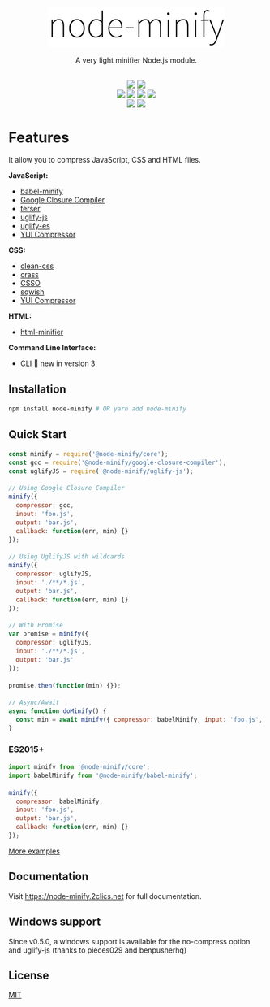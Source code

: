 <p align="center"><img src="/static/node-minify.png" width="348" alt="node-minify"></p>

<p align="center">A very light minifier Node.js module.</p>

<p align="center">
  <br>
  <a href="https://npmjs.org/package/node-minify"><img src="https://img.shields.io/npm/v/node-minify.svg"></a>
  <a href="https://npmjs.org/package/node-minify"><img src="https://img.shields.io/npm/dm/node-minify.svg"></a><br>
  <a href="https://travis-ci.org/srod/node-minify"><img src="https://img.shields.io/travis/srod/node-minify/master.svg?label=linux"></a>
  <a href="https://ci.appveyor.com/project/srod/node-minify"><img src="https://img.shields.io/appveyor/ci/srod/node-minify/master.svg?label=windows"></a>
  <a href="https://circleci.com/gh/srod/node-minify/tree/master"><img src="https://circleci.com/gh/srod/node-minify/tree/master.svg?style=shield"></a>
  <a href="https://codecov.io/gh/srod/node-minify"><img src="https://codecov.io/gh/srod/node-minify/branch/develop/graph/badge.svg"></a><br>
  <a href="https://david-dm.org/srod/node-minify"><img src="https://img.shields.io/david/srod/node-minify.svg?style=flat"></a>
  <a href="https://david-dm.org/srod/node-minify#info=devDependencies"><img src="https://img.shields.io/david/dev/srod/node-minify.svg?style=flat"></a>
</p>

# Features

It allow you to compress JavaScript, CSS and HTML files.

**JavaScript:**

- [babel-minify](https://node-minify.2clics.net/compressors/babel-minify.html)
- [Google Closure Compiler](https://node-minify.2clics.net/compressors/gcc.html)
- [terser](https://node-minify.2clics.net/compressors/terser.html)
- [uglify-js](https://node-minify.2clics.net/compressors/uglify-js.html)
- [uglify-es](https://node-minify.2clics.net/compressors/uglify-es.html)
- [YUI Compressor](https://node-minify.2clics.net/compressors/yui.html)

**CSS:**

- [clean-css](https://node-minify.2clics.net/compressors/clean-css.html)
- [crass](https://node-minify.2clics.net/compressors/crass.html)
- [CSSO](https://node-minify.2clics.net/compressors/csso.html)
- [sqwish](https://node-minify.2clics.net/compressors/sqwish.html)
- [YUI Compressor](https://node-minify.2clics.net/compressors/yui.html)

**HTML:**

- [html-minifier](https://node-minify.2clics.net/compressors/html-minifier.html)

**Command Line Interface:**

- [CLI](https://node-minify.2clics.net/cli.html) :tada: new in version 3

## Installation

```bash
npm install node-minify # OR yarn add node-minify
```

## Quick Start

```js
const minify = require('@node-minify/core');
const gcc = require('@node-minify/google-closure-compiler');
const uglifyJS = require('@node-minify/uglify-js');

// Using Google Closure Compiler
minify({
  compressor: gcc,
  input: 'foo.js',
  output: 'bar.js',
  callback: function(err, min) {}
});

// Using UglifyJS with wildcards
minify({
  compressor: uglifyJS,
  input: './**/*.js',
  output: 'bar.js',
  callback: function(err, min) {}
});

// With Promise
var promise = minify({
  compressor: uglifyJS,
  input: './**/*.js',
  output: 'bar.js'
});

promise.then(function(min) {});

// Async/Await
async function doMinify() {
  const min = await minify({ compressor: babelMinify, input: 'foo.js', output: 'bar.js' });
}
```

### ES2015+

```js
import minify from '@node-minify/core';
import babelMinify from '@node-minify/babel-minify';

minify({
  compressor: babelMinify,
  input: 'foo.js',
  output: 'bar.js',
  callback: function(err, min) {}
});
```

[More examples](https://github.com/srod/node-minify/blob/master/examples/server.js)

## Documentation

Visit https://node-minify.2clics.net for full documentation.

## Windows support

Since v0.5.0, a windows support is available for the no-compress option and uglify-js (thanks to pieces029 and benpusherhq)

## License

[MIT](LICENSE)

